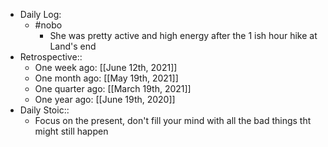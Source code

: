 - Daily Log:
    - #nobo
        - She was pretty active and high energy after the 1 ish hour hike at Land's end
- Retrospective::
    - One week ago: [[June 12th, 2021]]
    - One month ago: [[May 19th, 2021]]
    - One quarter ago: [[March 19th, 2021]]
    - One year ago: [[June 19th, 2020]]
- Daily Stoic::
    - Focus on the present, don't fill your mind with all the bad things tht might still happen
